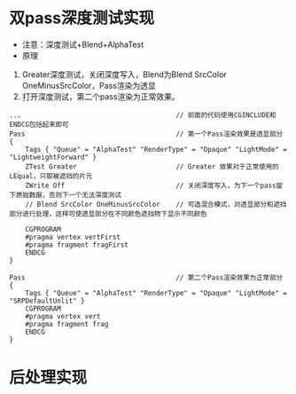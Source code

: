 # 双pass深度测试实现
* 注意：深度测试+Blend+AlphaTest
* 原理
1. Greater深度测试，关闭深度写入，Blend为Blend SrcColor OneMinusSrcColor，Pass渲染为透显
2. 打开深度测试，第二个pass渲染为正常效果。
```hlsl
...                                       // 前面的代码使用CGINCLUDE和ENDCG包括起来即可
Pass                                      // 第一个Pass渲染效果是透显部分
{
    Tags { "Queue" = "AlphaTest" "RenderType" = "Opaque" "LightMode" = "LightweightForward" }
    ZTest Greater                         // Greater 效果对于正常使用的LEqual，只取被遮挡的片元
    ZWrite Off                            // 关闭深度写入，为下一个pass留下原始数据，否则下一个无法深度测试
    // Blend SrcColor OneMinusSrcColor    // 可选混合模式，对透显部分和遮挡部分进行处理，这样可使透显部分在不同颜色遮挡物下显示不同颜色

    CGPROGRAM
    #pragma vertex vertFirst
    #pragma fragment fragFirst
    ENDCG
}

Pass                                      // 第二个Pass渲染效果为正常部分
{
    Tags { "Queue" = "AlphaTest" "RenderType" = "Opaque" "LightMode" = "SRPDefaultUnlit" }
    CGPROGRAM
    #pragma vertex vert
    #pragma fragment frag
    ENDCG 
}
```
# 后处理实现
